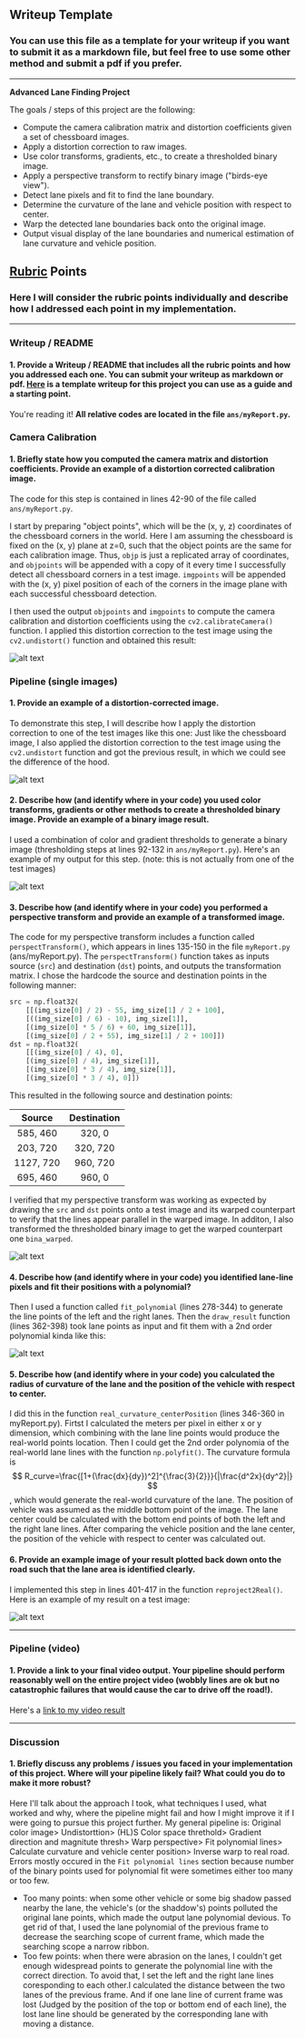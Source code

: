 ## Writeup Template

### You can use this file as a template for your writeup if you want to submit it as a markdown file, but feel free to use some other method and submit a pdf if you prefer.

---

**Advanced Lane Finding Project**

The goals / steps of this project are the following:

* Compute the camera calibration matrix and distortion coefficients given a set of chessboard images.
* Apply a distortion correction to raw images.
* Use color transforms, gradients, etc., to create a thresholded binary image.
* Apply a perspective transform to rectify binary image ("birds-eye view").
* Detect lane pixels and fit to find the lane boundary.
* Determine the curvature of the lane and vehicle position with respect to center.
* Warp the detected lane boundaries back onto the original image.
* Output visual display of the lane boundaries and numerical estimation of lane curvature and vehicle position.

[//]: # "Image References"

[image1]: ./examples/undistort_output.png "Undistorted Chessboard"
[image2]: ./output_images/Undistorted_Image.png "Road Transformed"
[image3]: ./output_images/Combined_Thresholds.png "Binary Example"
[image4]: ./output_images/Binary_Warped_Img.png "Warp Example"
[image5]: ./output_images/lane_polynomial.jpg "Fit Visual"
[image6]: ./output_images/final_effect.png "Output"
[video1]: ./output.mp4 "Video"

## [Rubric](https://review.udacity.com/#!/rubrics/571/view) Points

### Here I will consider the rubric points individually and describe how I addressed each point in my implementation.  

---

### Writeup / README

#### 1. Provide a Writeup / README that includes all the rubric points and how you addressed each one.  You can submit your writeup as markdown or pdf.  [Here](https://github.com/udacity/CarND-Advanced-Lane-Lines/blob/master/writeup_template.md) is a template writeup for this project you can use as a guide and a starting point.  

You're reading it!
**All relative codes are located in the file `ans/myReport.py`.**

### Camera Calibration

#### 1. Briefly state how you computed the camera matrix and distortion coefficients. Provide an example of a distortion corrected calibration image.

The code for this step is contained in lines 42-90 of the file called `ans/myReport.py`. 

I start by preparing "object points", which will be the (x, y, z) coordinates of the chessboard corners in the world. Here I am assuming the chessboard is fixed on the (x, y) plane at z=0, such that the object points are the same for each calibration image.  Thus, `objp` is just a replicated array of coordinates, and `objpoints` will be appended with a copy of it every time I successfully detect all chessboard corners in a test image.  `imgpoints` will be appended with the (x, y) pixel position of each of the corners in the image plane with each successful chessboard detection.  

I then used the output `objpoints` and `imgpoints` to compute the camera calibration and distortion coefficients using the `cv2.calibrateCamera()` function.  I applied this distortion correction to the test image using the `cv2.undistort()` function and obtained this result: 

![alt text][image1]

### Pipeline (single images)

#### 1. Provide an example of a distortion-corrected image.

To demonstrate this step, I will describe how I apply the distortion correction to one of the test images like this one:
Just like the chessboard image, I also applied the distortion correction to the test image using the `cv2.undistort` function and got the previous result, in which we could see the difference of the hood.

![alt text][image2]

#### 2. Describe how (and identify where in your code) you used color transforms, gradients or other methods to create a thresholded binary image.  Provide an example of a binary image result.

I used a combination of color and gradient thresholds to generate a binary image (thresholding steps at lines 92-132 in `ans/myReport.py`).  Here's an example of my output for this step.  (note: this is not actually from one of the test images)

![alt text][image3]

#### 3. Describe how (and identify where in your code) you performed a perspective transform and provide an example of a transformed image.

The code for my perspective transform includes a function called `perspectTransform()`, which appears in lines 135-150 in the file `myReport.py` (ans/myReport.py).  The `perspectTransform()` function takes as inputs source (`src`) and destination (`dst`) points, and outputs the transformation matrix.  I chose the hardcode the source and destination points in the following manner:

```python
src = np.float32(
    [[(img_size[0] / 2) - 55, img_size[1] / 2 + 100],
    [((img_size[0] / 6) - 10), img_size[1]],
    [(img_size[0] * 5 / 6) + 60, img_size[1]],
    [(img_size[0] / 2 + 55), img_size[1] / 2 + 100]])
dst = np.float32(
    [[(img_size[0] / 4), 0],
    [(img_size[0] / 4), img_size[1]],
    [(img_size[0] * 3 / 4), img_size[1]],
    [(img_size[0] * 3 / 4), 0]])
```

This resulted in the following source and destination points:

| Source        | Destination   |
|:-------------:|:-------------:|
| 585, 460      | 320, 0        |
| 203, 720      | 320, 720      |
| 1127, 720     | 960, 720      |
| 695, 460      | 960, 0        |

I verified that my perspective transform was working as expected by drawing the `src` and `dst` points onto a test image and its warped counterpart to verify that the lines appear parallel in the warped image. In additon, I also transformed the thresholded binary image to get the warped counterpart one `bina_warped`.

![alt text][image4]

#### 4. Describe how (and identify where in your code) you identified lane-line pixels and fit their positions with a polynomial?

Then I used a function called `fit_polynomial` (lines 278-344) to generate the line points of the left and the right lanes. Then the `draw_result` function (lines 362-398) took lane points as input and fit them with a 2nd order polynomial kinda like this:

![alt text][image5]

#### 5. Describe how (and identify where in your code) you calculated the radius of curvature of the lane and the position of the vehicle with respect to center.

I did this in the function `real_curvature_centerPosition` (lines 346-360 in myReport.py). Firtst I calculated the meters per pixel in either x or y dimension, which combining with the lane line points would produce the real-world points location. Then I could get the 2nd order polynomia of the real-world lane lines with the function `np.polyfit()`. The curvature formula is $$ R_curve=\frac{[1+(\frac{dx}{dy})^2]^{\frac{3}{2}}}{|\frac{d^2x}{dy^2}|} $$, which would generate the real-world curvature of the lane.
The position of vehicle was assumed as the middle bottom point of the image. The lane center could be calculated with the bottom end points of both the left and the right lane lines. After comparing the vehicle position and the lane center, the position of the vehicle with respect to center was calculated out.

#### 6. Provide an example image of your result plotted back down onto the road such that the lane area is identified clearly.

I implemented this step in lines 401-417 in the function `reproject2Real()`.  Here is an example of my result on a test image:

![alt text][image6]

---

### Pipeline (video)

#### 1. Provide a link to your final video output.  Your pipeline should perform reasonably well on the entire project video (wobbly lines are ok but no catastrophic failures that would cause the car to drive off the road!).

Here's a [link to my video result](./output.mp4)

---

### Discussion

#### 1. Briefly discuss any problems / issues you faced in your implementation of this project.  Where will your pipeline likely fail?  What could you do to make it more robust?

Here I'll talk about the approach I took, what techniques I used, what worked and why, where the pipeline might fail and how I might improve it if I were going to pursue this project further. 
My general pipeline is: 
Original color image> Undistorttion> (HL)S Color space threthold> Gradient direction and magnitute thresh> Warp perspective> Fit polynomial lines> Calculate curvature and vehicle center position> Inverse warp to real road.
Errors mostly occured in the `Fit polynomial lines` section because number of the binary points used for polynomial fit were sometimes either too many or too few.
- Too many points: when some other vehicle or some big shadow passed nearby the lane, the vehicle's (or the shaddow's) points polluted the original lane points, which made the output lane polynomial devious. To get rid of that, I used the lane polynomial of the previous frame to decrease the searching scope of current frame, which made the searching scope a narrow ribbon.
- Too few points: when there were abrasion on the lanes, I couldn't get enough widespread points to generate the polynomial line with the correct direction. To avoid that, I set the left and the right lane lines coresponding to each other.I calculated the distance between the two lanes of the previous frame. And if one lane line of current frame was lost (Judged by the position of the top or bottom end of each line), the lost lane line should be generated by the corresponding lane with moving a distance.
